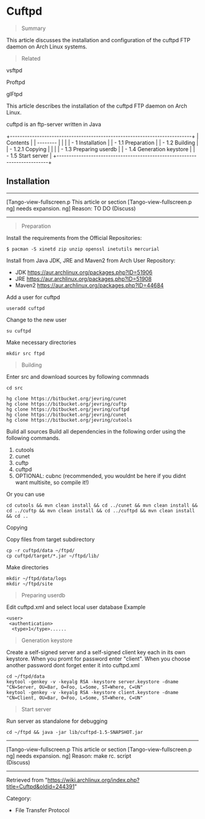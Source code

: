 Cuftpd
======

> Summary

This article discusses the installation and configuration of the cuftpd
FTP daemon on Arch Linux systems.

> Related

vsftpd

Proftpd

glFtpd

This article describes the installation of the cuftpd FTP daemon on Arch
Linux.

cuftpd is an ftp-server written in Java

+--------------------------------------------------------------------------+
| Contents                                                                 |
| --------                                                                 |
|                                                                          |
| -   1 Installation                                                       |
|     -   1.1 Preparation                                                  |
|     -   1.2 Building                                                     |
|         -   1.2.1 Copying                                                |
|                                                                          |
|     -   1.3 Preparing userdb                                             |
|     -   1.4 Generation keystore                                          |
|     -   1.5 Start server                                                 |
+--------------------------------------------------------------------------+

Installation
------------

  ------------------------ ------------------------ ------------------------
  [Tango-view-fullscreen.p This article or section  [Tango-view-fullscreen.p
  ng]                      needs expansion.         ng]
                           Reason: TO DO (Discuss)  
  ------------------------ ------------------------ ------------------------

> Preparation

Install the requirements from the Official Repositories:

    $ pacman -S xinetd zip unzip openssl inetutils mercurial

Install from Java JDK, JRE and Maven2 from Arch User Repository:

-   JDK https://aur.archlinux.org/packages.php?ID=51906
-   JRE https://aur.archlinux.org/packages.php?ID=51908
-   Maven2 https://aur.archlinux.org/packages.php?ID=44684

Add a user for cuftpd

    useradd cuftpd

Change to the new user

    su cuftpd

Make necessary directories

    mkdir src ftpd

> Building

Enter src and download sources by following commnads

    cd src

    hg clone https://bitbucket.org/jevring/cunet
    hg clone https://bitbucket.org/jevring/cuftp
    hg clone https://bitbucket.org/jevring/cuftpd
    hg clone https://bitbucket.org/jevring/cunet
    hg clone https://bitbucket.org/jevring/cutools

Build all sources Build all dependencies in the following order using
the following commands.

1.  cutools
2.  cunet
3.  cuftp
4.  cuftpd
5.  OPTIONAL: cubnc (recommended, you wouldnt be here if you didnt want
    multisite, so compile it!)

Or you can use

    cd cutools && mvn clean install && cd ../cunet && mvn clean install && cd ../cuftp && mvn clean install && cd ../cuftpd && mvn clean install && cd ..

Copying

Copy files from target subdirectory

    cp -r cuftpd/data ~/ftpd/
    cp cuftpd/target/*.jar ~/ftpd/lib/

Make directories

    mkdir ~/ftpd/data/logs
    mkdir ~/ftpd/site

> Preparing userdb

Edit cuftpd.xml and select local user database Example

    <user>
     <authentication>
      <type>1</type>......

> Generation keystore

Create a self-signed server and a self-signed client key each in its own
keystore. When you promt for password enter "client". When you choose
another password dont forget enter it into cuftpd.xml

    cd ~/ftpd/data
    keytool -genkey -v -keyalg RSA -keystore server.keystore -dname "CN=Server, OU=Bar, O=Foo, L=Some, ST=Where, C=UN"
    keytool -genkey -v -keyalg RSA -keystore client.keystore -dname "CN=Client, OU=Bar, O=Foo, L=Some, ST=Where, C=UN"

> Start server

Run server as standalone for debugging

    cd ~/ftpd && java -jar lib/cuftpd-1.5-SNAPSHOT.jar

  ------------------------ ------------------------ ------------------------
  [Tango-view-fullscreen.p This article or section  [Tango-view-fullscreen.p
  ng]                      needs expansion.         ng]
                           Reason: make rc. script  
                           (Discuss)                
  ------------------------ ------------------------ ------------------------

Retrieved from
"https://wiki.archlinux.org/index.php?title=Cuftpd&oldid=244391"

Category:

-   File Transfer Protocol
